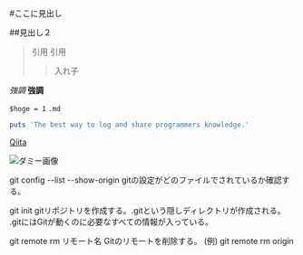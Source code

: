 #ここに見出し

##見出し２

> 引用
> 引用
>>入れ子

*強調*
**強調**

`$hoge = 1`
`.md`

```ruby:qiita.rb
puts 'The best way to log and share programmers knowledge.'
```

[Qiita](http://qiita.com "タイトル")

![ダミー画像](https://via.placeholder.com/150)



git config --list --show-origin
gitの設定がどのファイルでされているか確認する。

git init 
gitリポジトリを作成する。.gitという隠しディレクトリが作成される。
.gitにはGitが動くのに必要なすべての情報が入っている。

git remote rm リモート名
Gitのリモートを削除する。
(例) git remote rm origin